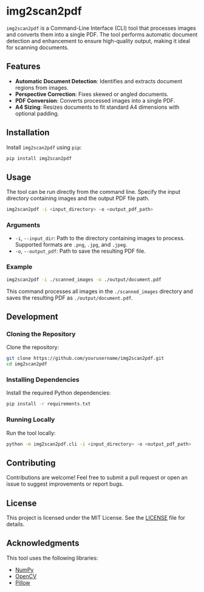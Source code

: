 # img2scan2pdf

`img2scan2pdf` is a Command-Line Interface (CLI) tool that processes images and converts them into a single PDF. The tool performs automatic document detection and enhancement to ensure high-quality output, making it ideal for scanning documents.

## Features

- **Automatic Document Detection**: Identifies and extracts document regions from images.
- **Perspective Correction**: Fixes skewed or angled documents.
- **PDF Conversion**: Converts processed images into a single PDF.
- **A4 Sizing**: Resizes documents to fit standard A4 dimensions with optional padding.

## Installation

Install `img2scan2pdf` using `pip`:

```bash
pip install img2scan2pdf
```

## Usage

The tool can be run directly from the command line. Specify the input directory containing images and the output PDF file path.

```bash
img2scan2pdf -i <input_directory> -o <output_pdf_path>
```

### Arguments

- `-i`, `--input_dir`: Path to the directory containing images to process. Supported formats are `.png`, `.jpg`, and `.jpeg`.
- `-o`, `--output_pdf`: Path to save the resulting PDF file.

### Example

```bash
img2scan2pdf -i ./scanned_images -o ./output/document.pdf
```

This command processes all images in the `./scanned_images` directory and saves the resulting PDF as `./output/document.pdf`.

## Development

### Cloning the Repository

Clone the repository:

```bash
git clone https://github.com/yourusername/img2scan2pdf.git
cd img2scan2pdf
```

### Installing Dependencies

Install the required Python dependencies:

```bash
pip install -r requirements.txt
```

### Running Locally

Run the tool locally:

```bash
python -m img2scan2pdf.cli -i <input_directory> -o <output_pdf_path>
```

## Contributing

Contributions are welcome! Feel free to submit a pull request or open an issue to suggest improvements or report bugs.

## License

This project is licensed under the MIT License. See the [LICENSE](LICENSE) file for details.

## Acknowledgments

This tool uses the following libraries:

- [NumPy](https://numpy.org/)
- [OpenCV](https://opencv.org/)
- [Pillow](https://python-pillow.org/)
